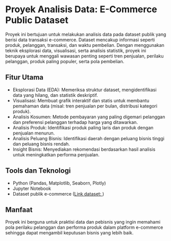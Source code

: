 # Proyek Analisis Data: E-Commerce Public Dataset
Proyek ini bertujuan untuk melakukan analisis data pada dataset publik yang berisi data transaksi e-commerce. Dataset mencakup informasi seperti produk, pelanggan, transaksi, dan waktu pembelian. Dengan menggunakan teknik eksplorasi data, visualisasi, serta analisis statistik, proyek ini berupaya untuk menggali wawasan penting seperti tren penjualan, perilaku pelanggan, produk paling populer, serta pola pembelian.

## Fitur Utama
- Eksplorasi Data (EDA): Memeriksa struktur dataset, mengidentifikasi data yang hilang, dan statistik deskriptif.
- Visualisasi: Membuat grafik interaktif dan statis untuk membantu pemahaman data (misal: tren penjualan per bulan, distribusi kategori produk).
- Analisis Kosumen: Metode pembayaran yang paling digemari pelanggan dan preferensi pelanggan terhadap harga yang ditawarkan.
- Analisis Produk: Identifikasi produk paling laris dan produk dengan penjualan menurun.
- Analisis Peluang Bisnis: Identifikasi daerah dengan peluang bisnis tinggi dan peluang bisnis rendah.
- Insight Bisnis: Menyediakan rekomendasi berdasarkan hasil analisis untuk meningkatkan performa penjualan.

## Tools dan Teknologi
- Python (Pandas, Matplotlib, Seaborn, Plotly)
- Jupyter Notebook
- Dataset publik e-commerce ([Link dataset: ](https://drive.google.com/file/d/1MsAjPM7oKtVfJL_wRp1qmCajtSG1mdcK/view))

## Manfaat
Proyek ini berguna untuk praktisi data dan pebisnis yang ingin memahami pola perilaku pelanggan dan performa produk dalam platform e-commerce sehingga dapat mengambil keputusan bisnis yang lebih baik.
